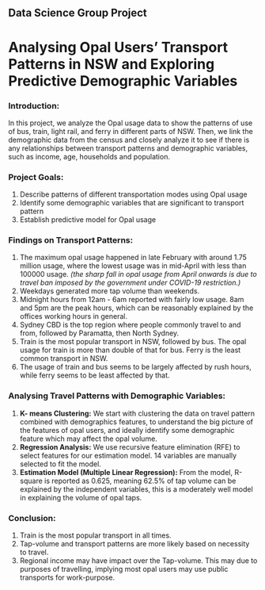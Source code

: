 ## Data Science Group Project
# Analysing Opal Users’ Transport Patterns in NSW and Exploring Predictive Demographic Variables

### Introduction:
In this project, we analyze the Opal usage data to show the patterns of use of bus, train, light rail, and ferry in different parts of NSW. Then, we link the demographic data from the census and closely analyze it to see if there is any relationships between transport patterns and demographic variables, such as income, age, households and population.

### Project Goals:
1. Describe patterns of different transportation modes using Opal usage
2. Identify some demographic variables that are significant to transport pattern
3. Establish predictive model for Opal usage

### Findings on Transport Patterns:
1. The maximum opal usage happened in late February with around 1.75 million usage, where the lowest usage was in mid-April with less than 100000 usage. *(the sharp fall in opal usage from April onwards is due to travel ban imposed by the government under COVID-19 restriction.)*
2. Weekdays generated more tap volume than weekends.
3. Midnight hours from 12am - 6am reported with fairly low usage. 8am and 5pm are the peak hours, which can be reasonably explained by the offices working hours in general.
4. Sydney CBD is the top region where people commonly travel to and from, followed by Paramatta, then North Sydney.
5. Train is the most popular transport in NSW, followed by bus. The opal usage for train is more than double of that for bus. Ferry is the least common transport in NSW.
6. The usage of train and bus seems to be largely affected by rush hours, while ferry seems to be least affected by that.

### Analysing Travel Patterns with Demographic Variables:
1. **K- means Clustering:** We start with clustering the data on travel pattern combined with demographics features, to understand the big picture of the features of opal users, and ideally identify some demographic feature which may affect the opal volume.
2. **Regression Analysis:** We use recursive feature elimination (RFE) to select features for our estimation model. 14 variables are manually selected to fit the model.
3. **Estimation Model (Multiple Linear Regression):** From the model, R-square is reported as 0.625, meaning 62.5% of tap volume can be explained by the independent variables, this is a moderately well model in explaining the volume of opal taps.

### Conclusion:
1. Train is the most popular transport in all times.
2. Tap-volume and transport patterns are more likely based on necessity to travel.
3. Regional income may have impact over the Tap-volume. This may due to purposes of travelling, implying most opal users may use public transports for work-purpose.



